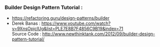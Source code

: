 ### Builder Design Pattern Tutorial :
* https://refactoring.guru/design-patterns/builder
* Derek Banas : https://www.youtube.com/watch?v=9XnsOpjclUg&list=PLE7E8B7F4856C9B19&index=71 <br/>
Source Code : http://www.newthinktank.com/2012/09/builder-design-pattern-tutorial/
